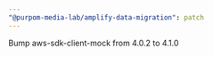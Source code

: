 ```yaml
---
"@purpom-media-lab/amplify-data-migration": patch
---
```


Bump aws-sdk-client-mock from 4.0.2 to 4.1.0
